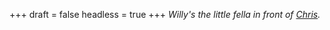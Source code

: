 
+++
draft = false
headless = true
+++
_Willy's the little fella in front of [Chris](/blog/reunion-with-chris-from-mexico)._
